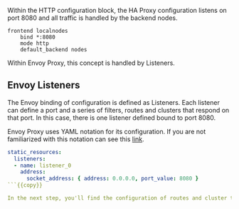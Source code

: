 Within the HTTP configuration block, the HA Proxy configuration listens on port 8080 and all traffic is handled by the backend nodes.

```
frontend localnodes
    bind *:8080
    mode http
    default_backend nodes
```

Within Envoy Proxy, this concept is handled by Listeners.

## Envoy Listeners

The Envoy binding of configuration is defined as Listeners. Each listener can define a port and a series of filters, routes and clusters that respond on that port. In this case, there is one listener defined bound to port 8080.

Envoy Proxy uses YAML notation for its configuration. If you are not familiarized with this notation can see this [link](https://yaml.org/spec/1.2/spec.html).

```yaml
static_resources:
  listeners:
  - name: listener_0
    address:
      socket_address: { address: 0.0.0.0, port_value: 8080 }
```{{copy}}

In the next step, you'll find the configuration of routes and cluster that will handle the traffic.